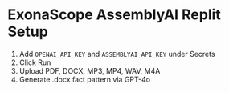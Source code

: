 # ExonaScope AssemblyAI Replit Setup

1. Add `OPENAI_API_KEY` and `ASSEMBLYAI_API_KEY` under Secrets
2. Click Run
3. Upload PDF, DOCX, MP3, MP4, WAV, M4A
4. Generate .docx fact pattern via GPT-4o